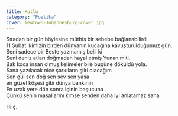```yaml
---
title: Kutlu
category: "Poetika"
cover: Newtown-Johannesburg-cover.jpg
---
```


Sıradan bir gün böylesine müthiş bir sebebe bağlanabilirdi.<br/>
11 Şubat ikimizin birden dünyanın kucağına kavuşturulduğumuz gün.<br/>
Seni sadece bir Beste yazmamış belli ki<br/>
Seni deniz atları doğmadan hayal etmiş Yunan miti.<br/>
Bak koca insan olmuş kelimeler bile bugüne döküldü yola.<br/>
Sana yazılacak nice şarkıların şiiri olacağım<br/>
Sen gül sen doğ sen sev sen yaşa<br/>
en güzel köşesi gibi dünya bankının<br/>
En uzak yere dön sonra içinin başucuna<br/>
Çünkü senin masallarını kimse senden daha iyi anlatamaz sana.<br/>

Hi.ç.<br/>
